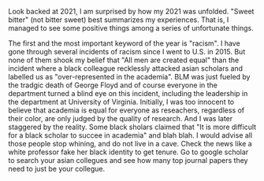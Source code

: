 Look backed at 2021, I am surprised by how my 2021 was unfolded. "Sweet bitter" (not bitter sweet) best summarizes my experiences. That is, I managed to see some positive
things among a series of unfortunate things.

The first and the most important keyword of the year is "racism". I have gone through several incidents of racism since I went to U.S. in 2015. But none of them 
shook my belief that "All men are created equal" than the incident where a black colleague recklessly attacked asian scholars and labelled us as "over-represented in the academia".
BLM was just fueled by the tradgic death of George Floyd and of course everyone in the department turned a blind eye on this incident, including the leadership in the department
at University of Virginia. Initially, I was too innocent to believe that academia is equal for everyone as reseachers, regardless of their color, are only judged by
the quality of research. And I was later staggered by the reality. Some black sholars claimed that "It is more difficult for a black scholar to succee in academia" and blah blah. 
I would advise all those people stop whining, and do not live in a cave. Check the news like a white professor fake her black identity to get tenure. Go to google scholar to search your asian
collegues and see how many top journal papers they need to just be your collegue. 

